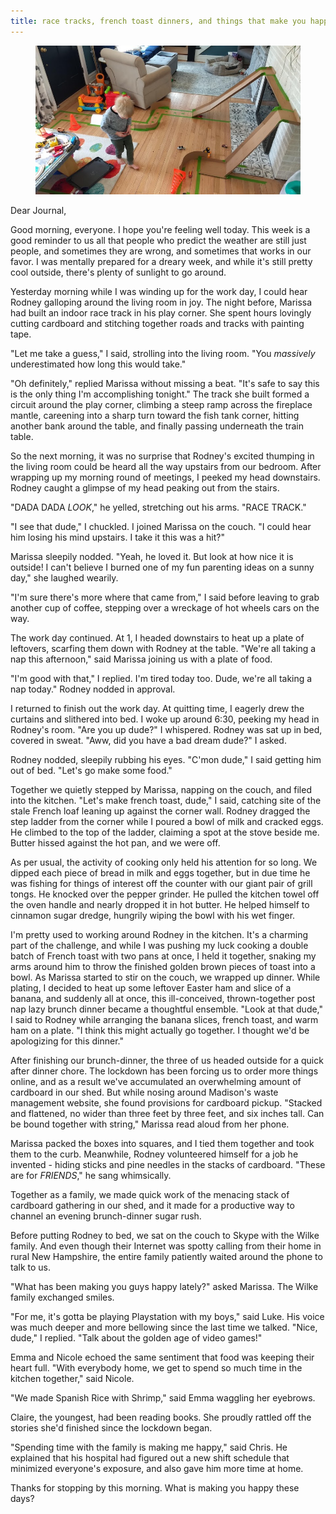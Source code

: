 ```yaml
---
title: race tracks, french toast dinners, and things that make you happy
---
```


<figure>
  <a href="/images/banners/2020-04-14.jpg">
    <img alt="banner" src="/images/banners/2020-04-14.jpg"/>
  </a>
</figure>

Dear Journal,

Good morning, everyone.  I hope you're feeling well today.  This week
is a good reminder to us all that people who predict the weather are
still just people, and sometimes they are wrong, and sometimes that
works in our favor.  I was mentally prepared for a dreary week, and
while it's still pretty cool outside, there's plenty of sunlight to go
around.

Yesterday morning while I was winding up for the work day, I could
hear Rodney galloping around the living room in joy.  The night
before, Marissa had built an indoor race track in his play corner.
She spent hours lovingly cutting cardboard and stitching together
roads and tracks with painting tape.

"Let me take a guess," I said, strolling into the living room.  "You
_massively_ underestimated how long this would take."

"Oh definitely," replied Marissa without missing a beat.  "It's safe
to say this is the only thing I'm accomplishing tonight."  The track
she built formed a circuit around the play corner, climbing a steep
ramp across the fireplace mantle, careening into a sharp turn toward
the fish tank corner, hitting another bank around the table, and
finally passing underneath the train table.

So the next morning, it was no surprise that Rodney's excited thumping
in the living room could be heard all the way upstairs from our
bedroom.  After wrapping up my morning round of meetings, I peeked my
head downstairs.  Rodney caught a glimpse of my head peaking out from
the stairs.

"DADA DADA _LOOK_," he yelled, stretching out his arms.  "RACE TRACK."

"I see that dude," I chuckled.  I joined Marissa on the couch.  "I
could hear him losing his mind upstairs.  I take it this was a hit?"

Marissa sleepily nodded.  "Yeah, he loved it.  But look at how nice it
is outside!  I can't believe I burned one of my fun parenting ideas on
a sunny day," she laughed wearily.

"I'm sure there's more where that came from," I said before leaving to
grab another cup of coffee, stepping over a wreckage of hot wheels
cars on the way.

The work day continued.  At 1, I headed downstairs to heat up a plate
of leftovers, scarfing them down with Rodney at the table.  "We're all
taking a nap this afternoon," said Marissa joining us with a plate of
food.

"I'm good with that," I replied.  I'm tired today too.  Dude, we're
all taking a nap today."  Rodney nodded in approval.

I returned to finish out the work day.  At quitting time, I eagerly
drew the curtains and slithered into bed.  I woke up around 6:30,
peeking my head in Rodney's room.  "Are you up dude?" I whispered.
Rodney was sat up in bed, covered in sweat.  "Aww, did you have a bad
dream dude?" I asked.

Rodney nodded, sleepily rubbing his eyes.  "C'mon dude," I said
getting him out of bed.  "Let's go make some food."

Together we quietly stepped by Marissa, napping on the couch, and
filed into the kitchen.  "Let's make french toast, dude," I said,
catching site of the stale French loaf leaning up against the corner
wall.  Rodney dragged the step ladder from the corner while I poured a
bowl of milk and cracked eggs.  He climbed to the top of the ladder,
claiming a spot at the stove beside me.  Butter hissed against the hot
pan, and we were off.

As per usual, the activity of cooking only held his attention for so
long.  We dipped each piece of bread in milk and eggs together, but in
due time he was fishing for things of interest off the counter with
our giant pair of grill tongs.  He knocked over the pepper grinder.
He pulled the kitchen towel off the oven handle and nearly dropped it
in hot butter.  He helped himself to cinnamon sugar dredge, hungrily
wiping the bowl with his wet finger.

I'm pretty used to working around Rodney in the kitchen.  It's a
charming part of the challenge, and while I was pushing my luck
cooking a double batch of French toast with two pans at once, I held
it together, snaking my arms around him to throw the finished golden
brown pieces of toast into a bowl.  As Marissa started to stir on the
couch, we wrapped up dinner.  While plating, I decided to heat up some
leftover Easter ham and slice of a banana, and suddenly all at once,
this ill-conceived, thrown-together post nap lazy brunch dinner became
a thoughtful ensemble.  "Look at that dude," I said to Rodney while
arranging the banana slices, french toast, and warm ham on a plate.
"I think this might actually go together.  I thought we'd be
apologizing for this dinner."

After finishing our brunch-dinner, the three of us headed outside for
a quick after dinner chore.  The lockdown has been forcing us to order
more things online, and as a result we've accumulated an overwhelming
amount of cardboard in our shed.  But while nosing around Madison's
waste management website, she found provisions for cardboard pickup.
"Stacked and flattened, no wider than three feet by three feet, and
six inches tall.  Can be bound together with string," Marissa read
aloud from her phone.

Marissa packed the boxes into squares, and I tied them together and
took them to the curb.  Meanwhile, Rodney volunteered himself for a
job he invented - hiding sticks and pine needles in the stacks of
cardboard.  "These are for _FRIENDS_," he sang whimsically.

Together as a family, we made quick work of the menacing stack of
cardboard gathering in our shed, and it made for a productive way to
channel an evening brunch-dinner sugar rush.

Before putting Rodney to bed, we sat on the couch to Skype with the
Wilke family.  And even though their Internet was spotty calling from
their home in rural New Hampshire, the entire family patiently waited
around the phone to talk to us.

"What has been making you guys happy lately?" asked Marissa.  The
Wilke family exchanged smiles.

"For me, it's gotta be playing Playstation with my boys," said Luke.
His voice was much deeper and more bellowing since the last time we
talked.  "Nice, dude," I replied.  "Talk about the golden age of video
games!"

Emma and Nicole echoed the same sentiment that food was keeping their
heart full.  "With everybody home, we get to spend so much time in the
kitchen together," said Nicole.

"We made Spanish Rice with Shrimp," said Emma waggling her eyebrows.

Claire, the youngest, had been reading books.  She proudly rattled off
the stories she'd finished since the lockdown began.

"Spending time with the family is making me happy," said Chris.  He
explained that his hospital had figured out a new shift schedule that
minimized everyone's exposure, and also gave him more time at home.

Thanks for stopping by this morning.  What is making you happy these
days?
